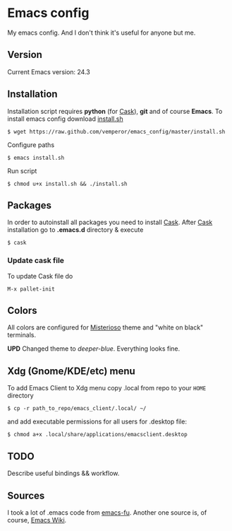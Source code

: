 # Emacs config
My emacs config. And I don't think it's useful for anyone but me.

## Version
Current Emacs version: 24.3

## Installation
Installation script requires **python** (for [Cask](http://cask.github.io/)), **git** and of course **Emacs**.
To install emacs config download [install.sh](https://raw.github.com/vemperor/emacs_config/master/install.sh)

    $ wget https://raw.github.com/vemperor/emacs_config/master/install.sh

Configure paths

    $ emacs install.sh

Run script

    $ chmod u+x install.sh && ./install.sh

## Packages
In order to autoinstall all packages you need to install [Cask](http://cask.github.io/).
After [Cask](http://cask.github.io/) installation go to **.emacs.d** directory & execute

    $ cask

### Update cask file

To update Cask file do

    M-x pallet-init

## Colors
All colors are configured for [Misterioso](https://github.com/tovbinm/emacs-24-mac/blob/master/etc/themes/misterioso-theme.el) theme and "white on black" terminals.

**UPD**
Changed theme to *deeper-blue*. Everything looks fine.

## Xdg (Gnome/KDE/etc) menu
To add Emacs Client to Xdg menu copy .local from repo to your `HOME` directory

    $ cp -r path_to_repo/emacs_client/.local/ ~/

and add executable permissions for all users for .desktop file:

    $ chmod a+x .local/share/applications/emacsclient.desktop

## TODO
Describe useful bindings && workflow.

## Sources
I took a lot of .emacs code from [emacs-fu](http://emacs-fu.blogspot.ru/).
Another one source is, of course, [Emacs Wiki](http://www.emacswiki.org/).
